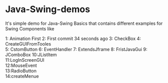 # Java-Swing-demos 
It's simple demo for Java-Swing Basics that contains different examples for Swing Components like



1: Animation	First 
2: First commit	34 seconds ago
3: CheckBox	
4: CreateGUIFromTooles	
5: CstomButton
6: EventHandler
7: ExtendsJframe
8: FristJavaGui	
9: JComboBox
10:JListItem	
11:LogInScreenGUI	
12:MouseEvent	
13:RadioButton	
14:createMenue
